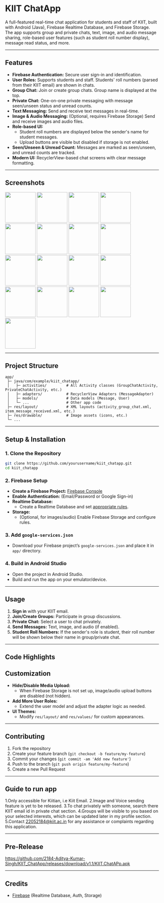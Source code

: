 # KIIT ChatApp

A full-featured real-time chat application for students and staff of KIIT, built with Android (Java), Firebase Realtime Database, and Firebase Storage.  
The app supports group and private chats, text, image, and audio message sharing, role-based user features (such as student roll number display), message read status, and more.

---

## Features

- **Firebase Authentication:** Secure user sign-in and identification.
- **User Roles:** Supports students and staff. Students' roll numbers (parsed from their KIIT email) are shown in chats.
- **Group Chat:** Join or create group chats. Group name is displayed at the top.
- **Private Chat:** One-on-one private messaging with message seen/unseen status and unread counts.
- **Text Messaging:** Send and receive text messages in real-time.
- **Image & Audio Messaging:** (Optional, requires Firebase Storage) Send and receive images and audio files.
- **Role-based UI:** 
  - Student roll numbers are displayed below the sender's name for student messages.
  - Upload buttons are visible but disabled if storage is not enabled.
- **Seen/Unseen & Unread Count:** Messages are marked as seen/unseen, and unread counts are tracked.
- **Modern UI:** RecyclerView-based chat screens with clear message formatting.

---

## Screenshots

<img src="https://github.com/user-attachments/assets/d67ee4a8-6117-4b5e-9ae7-d2d257837af5" width="100"/>
<img src="https://github.com/user-attachments/assets/115e4fe1-ec00-4e5d-8c85-99fb6f263691" width="100"/>
<img src="https://github.com/user-attachments/assets/02df5494-2e9c-43be-a3a6-f297480f0079" width="100"/>
<img src="https://github.com/user-attachments/assets/3dc793e2-9c4f-49ab-83d5-1a396785167a" width="100"/>
<img src="https://github.com/user-attachments/assets/5ac5984b-2d04-45e5-a6cb-bd50b496c162" width="100"/>
<img src="https://github.com/user-attachments/assets/654b9232-5b01-44bd-bb13-a5837b23f8a8" width="100"/>
<img src="https://github.com/user-attachments/assets/d20ccba8-c24d-4d21-a31b-69a6a31e9c53" width="100"/>
<img src="https://github.com/user-attachments/assets/5b78dfc2-e53d-47ee-95ca-2aa07e73854d" width="100"/>
<img src="https://github.com/user-attachments/assets/e81c8367-b8df-4cfe-815f-2bb13d9bf599" width="100"/>
<img src="https://github.com/user-attachments/assets/368f68b5-f54a-4335-9bcf-c189756c7615" width="100"/>
<img src="https://github.com/user-attachments/assets/aaf98443-6258-4e67-8977-6804d7ac45c5" width="100"/>
<img src="https://github.com/user-attachments/assets/98b28bc4-c977-4485-9fd3-f55df9af9320" width="100"/>
<img src="https://github.com/user-attachments/assets/d4abe98f-f189-4179-9496-561b6846599c" width="100"/>
<img src="https://github.com/user-attachments/assets/d93052b4-ac72-4fad-88c5-e66bbfae7ada" width="100"/>
<img src="https://github.com/user-attachments/assets/42192b04-c48d-491f-b514-5bd6e21ae926" width="100"/>
<img src="https://github.com/user-attachments/assets/57525151-8c20-4d48-acbe-89c338f692d4" width="100"/>
<img src="https://github.com/user-attachments/assets/707f7a53-a393-4d4e-b9b8-f8dedb346080" width="100"/>



 


---

## Project Structure

```
app/
 ├─ java/com/example/kiit_chatapp/
 │   ├─ activities/         # All Activity classes (GroupChatActivity, PrivateChatActivity, etc.)
 │   ├─ adapters/           # RecyclerView Adapters (MessageAdapter)
 │   ├─ models/             # Data models (Message, User)
 │   └─ ...                 # Other app code
 ├─ res/layout/             # XML layouts (activity_group_chat.xml, item_message_received.xml, etc.)
 ├─ res/drawable/           # Image assets (icons, etc.)
 └─ ...
```

---

## Setup & Installation

### 1. **Clone the Repository**

```bash
git clone https://github.com/yourusername/kiit_chatapp.git
cd kiit_chatapp
```

### 2. **Firebase Setup**

- **Create a Firebase Project:** [Firebase Console](https://console.firebase.google.com/)
- **Enable Authentication:** (Email/Password or Google Sign-in)
- **Realtime Database:**  
  - Create a Realtime Database and set [appropriate rules](#security-rules).
- **Storage:**  
  - (Optional, for images/audio) Enable Firebase Storage and configure rules.

### 3. **Add `google-services.json`**

- Download your Firebase project’s `google-services.json` and place it in `app/` directory.

### 4. **Build in Android Studio**

- Open the project in Android Studio.
- Build and run the app on your emulator/device.

---

## Usage

1. **Sign in** with your KIIT email.
2. **Join/Create Groups:** Participate in group discussions.
3. **Private Chat:** Select a user to chat privately.
4. **Send Messages:** Text, image, and audio (if enabled).
5. **Student Roll Numbers:** If the sender's role is student, their roll number will be shown below their name in group/private chat.

---

## Code Highlights


## Customization

- **Hide/Disable Media Upload:**  
  - When Firebase Storage is not set up, image/audio upload buttons are disabled (not hidden).
- **Add More User Roles:**  
  - Extend the user model and adjust the adapter logic as needed.
- **UI Themes:**  
  - Modify `res/layout/` and `res/values/` for custom appearances.

---

## Contributing

1. Fork the repository
2. Create your feature branch (`git checkout -b feature/my-feature`)
3. Commit your changes (`git commit -am 'Add new feature'`)
4. Push to the branch (`git push origin feature/my-feature`)
5. Create a new Pull Request

---

## Guide to run app

1.Only accessible for Kiitian, i.e Kiit Email.
2.Image and Voice sending feature is yet to be released.
3.To chat privately with someone, search there KIIT email id in private chat section.
4.Groups will be visible to you based on your selected interests, which can be updated later in my profile section.
5.Contact 22052184@kiit.ac.in for any assistance or complaints regarding this application.

---

## Pre-Release
https://github.com/2184-Aditya-Kumar-Singh/KIIT_ChatApp/releases/download/v1.1/KIIT.ChatAPp.apk

---

## Credits

- [Firebase](https://firebase.google.com/) (Realtime Database, Auth, Storage)

